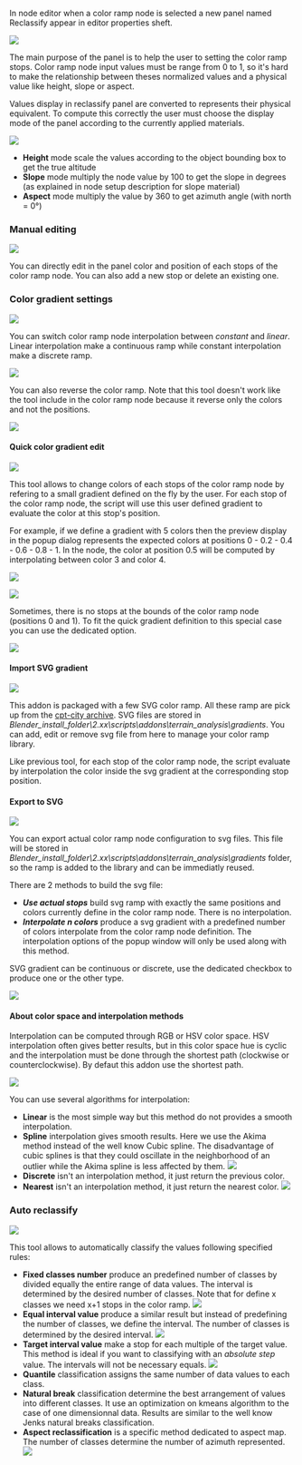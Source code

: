 In node editor when a color ramp node is selected a new panel named Reclassify appear in editor properties sheft.

![](https://raw.githubusercontent.com/wiki/domlysz/blenderGIS/images/analysis_reclassify_panel.jpg)

The main purpose of the panel is to help the user to setting the color ramp stops. Color ramp node input values must be range from 0 to 1, so it's hard to make the relationship between theses normalized values and a physical value like height, slope or aspect.

Values display in reclassify panel are converted to represents their physical equivalent. To compute this correctly the user must choose the display mode of the panel according to the currently applied materials.

![](https://raw.githubusercontent.com/wiki/domlysz/blenderGIS/images/analysis_reclassify_mode.jpg)

* **Height** mode scale the values according to the object bounding box to get the true altitude
* **Slope** mode multiply the node value by 100 to get the slope in degrees (as explained in node setup description for slope material)
* **Aspect** mode multiply the value by 360 to get azimuth angle (with north = 0°)

### **Manual editing**

![](https://raw.githubusercontent.com/wiki/domlysz/blenderGIS/images/analysis_reclassify_manual_edits.jpg)

You can directly edit in the panel color and position of each stops of the color ramp node. You can also add a new stop or delete an existing one.

### **Color gradient settings**

![](https://raw.githubusercontent.com/wiki/domlysz/blenderGIS/images/gradient_reverse.jpg)

You can switch color ramp node interpolation between *constant* and *linear*. Linear interpolation make a continuous ramp while constant interpolation make a discrete ramp.

![](https://raw.githubusercontent.com/wiki/domlysz/blenderGIS/images/gradient_switch.jpg)

You can also reverse the color ramp. Note that this tool doesn't work like the tool include in the color ramp node because it reverse only the colors and not the positions.

![](https://raw.githubusercontent.com/wiki/domlysz/blenderGIS/images/gradient_reversed.jpg)

#### **Quick color gradient edit**

![](https://raw.githubusercontent.com/wiki/domlysz/blenderGIS/images/analysis_reclassify_quick_gradient.jpg)

This tool allows to change colors of each stops of the color ramp node by refering to a small gradient defined on the fly by the user. For each stop of the color ramp node, the script will use this user defined gradient to evaluate the color at this stop's position.

For example, if we define a gradient with 5 colors then the preview display in the popup dialog represents the expected colors at positions 0 - 0.2 - 0.4 - 0.6 - 0.8 - 1. In the node, the color at position 0.5 will be computed by interpolating between color 3 and color 4.

![](https://raw.githubusercontent.com/wiki/domlysz/blenderGIS/images/analysis_reclassify_quick_gradient_details.jpg)

![](https://raw.githubusercontent.com/wiki/domlysz/blenderGIS/images/analysis_reclassify_quick_gradient_examples.jpg)

Sometimes, there is no stops at the bounds of the color ramp node (positions 0 and 1). To fit the quick gradient definition to this special case you can use the dedicated option.

![](https://raw.githubusercontent.com/wiki/domlysz/blenderGIS/images/gradient_fit.jpg)

#### **Import SVG gradient**

![](https://raw.githubusercontent.com/wiki/domlysz/blenderGIS/images/analysis_reclassify_svg_gradient.jpg)

This addon is packaged with a few SVG color ramp. All these ramp are pick up from the [cpt-city archive](http://soliton.vm.bytemark.co.uk/pub/cpt-city/). SVG files are stored in *Blender_install_folder\2.xx\scripts\addons\terrain_analysis\gradients*. You can add, edit or remove svg file from here to manage your color ramp library.

Like previous tool, for each stop of the color ramp node, the script evaluate by interpolation the color inside the svg gradient at the corresponding stop position.

#### **Export to SVG**

![](https://raw.githubusercontent.com/wiki/domlysz/blenderGIS/images/analysis_reclassify_export_svg.jpg)

You can export actual color ramp node configuration to svg files. This file will be stored in *Blender_install_folder\2.xx\scripts\addons\terrain_analysis\gradients* folder, so the ramp is added to the library and can be immediatly reused.

There are 2 methods to build the svg file:
* ***Use actual stops*** build svg ramp with exactly the same positions and colors currently define in the color ramp node. There is no interpolation.
* ***Interpolate n colors*** produce a svg gradient with a predefined number of colors interpolate from the color ramp node definition. The interpolation options of the popup window will only be used along with this method.

SVG gradient can be continuous or discrete, use the dedicated checkbox to produce one or the other type.

![](https://raw.githubusercontent.com/wiki/domlysz/blenderGIS/images/gradient_type.png)

#### **About color space and interpolation methods**

Interpolation can be computed through RGB or HSV color space. HSV interpolation often gives better results, but in this color space hue is cyclic and the interpolation must be done through the shortest path (clockwise or counterclockwise). By defaut this addon use the shortest path.

![](https://raw.githubusercontent.com/wiki/domlysz/blenderGIS/images/gradient_hsv.png)

You can use several algorithms for interpolation:
* **Linear** is the most simple way but this method do not provides a smooth interpolation.
* **Spline** interpolation gives smooth results. Here we use the Akima method instead of the well know Cubic spline. The disadvantage of cubic splines is that they could oscillate in the neighborhood of an outlier while the Akima spline is less affected by them.
![](https://raw.githubusercontent.com/wiki/domlysz/blenderGIS/images/gradient_interpo_graph.png)
* **Discrete** isn't an interpolation method, it just return the previous color.
* **Nearest** isn't an interpolation method, it just return the nearest color.
![](https://raw.githubusercontent.com/wiki/domlysz/blenderGIS/images/gradient_interpo_nearest.png)

### **Auto reclassify**

![](https://raw.githubusercontent.com/wiki/domlysz/blenderGIS/images/analysis_reclassify_auto.jpg)

This tool allows to automatically classify the values following specified rules:
* **Fixed classes number** produce an predefined number of classes by divided equally the entire range of data values. The interval is determined by the desired number of classes. Note that for define x classes we need x+1 stops in the color ramp.
![](https://raw.githubusercontent.com/wiki/domlysz/blenderGIS/images/analysis_reclassify_auto_classes.jpg)
* **Equal interval value** produce a similar result but instead of predefining the number of classes, we define the interval. The number of classes is determined by the desired interval.
![](https://raw.githubusercontent.com/wiki/domlysz/blenderGIS/images/analysis_reclassify_auto_interval.jpg)
* **Target interval value** make a stop for each multiple of the target value. This method is ideal if you want to classifying with an *absolute step* value. The intervals will not be necessary equals.
![](https://raw.githubusercontent.com/wiki/domlysz/blenderGIS/images/analysis_reclassify_auto_target.jpg)
* **Quantile** classification assigns the same number of data values to each class.  
* **Natural break** classification determine the best arrangement of values into different classes. It use an optimization on kmeans algorithm to the case of one dimensionnal data. Results are similar to the well know Jenks natural breaks classification.
* **Aspect reclassification** is a specific method dedicated to aspect map. The number of classes determine the number of azimuth represented.
![](https://raw.githubusercontent.com/wiki/domlysz/blenderGIS/images/analysis_reclassify_auto_aspect.jpg)

